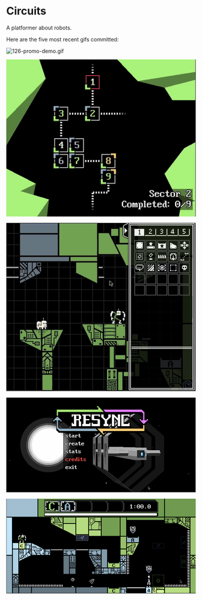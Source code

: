 # Circuits
A platformer about robots.

Here are the five most recent gifs committed:

![126-promo-demo.gif](gifs/126-promo-demo.gif?raw=true "126-promo-demo")

![125-rocks.gif](gifs/125-rocks.gif?raw=true "125-rocks")

![124-decorations.gif](gifs/124-decorations.gif?raw=true "124-decorations")

![123-stats-menu.gif](gifs/123-stats-menu.gif?raw=true "123-stats-menu")

![122-pause-menu.gif](gifs/122-pause-menu.gif?raw=true "122-pause-menu")
